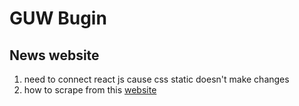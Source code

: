 # GUW Bugin
## News website
1. need to connect react js cause css static doesn't make changes 
2. how to scrape from this [website](https://tengrinews.kz/tag/%D0%B0%D1%82%D1%8B%D1%80%D0%B0%D1%83/)
